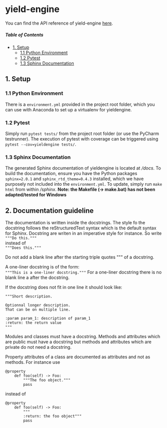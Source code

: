 # yield-engine

You can find the API reference of yield-engine [here](https://git.sourceai.io/pages/schneider-joerg/yield-engine/).

##### Table of Contents  

<!-- TOC depthFrom:2 -->

- [1. Setup](#1-setup)
    - [1.1 Python Environment](#11-python-environment)
    - [1.2 Pytest](#12-pytest)
    - [1.3 Sphinx Documentation](#13-sphinx-documentation)

## 1. Setup
### 1.1 Python Environment
There is a `environment.yml` provided in the project root folder, which you can use with Anaconda to set up a virtualenv for yieldengine.
### 1.2 Pytest
Simply run `pytest tests/` from the project root folder (or use the PyCharm testrunner). The execution of pytest with coverage can be triggered using `pytest --cov=yieldengine tests/`.
### 1.3 Sphinx Documentation
The generated Sphinx documentation of yieldengine is located at _/docs_. To build the documentation, ensure you have the Python packages `sphinx=2.0.1` and `sphinx_rtd_theme=0.4.3` installed, which we have purposely not included into the `environment.yml`. To update, simply run `make html` from within _/sphinx_. **Note: the Makefile (-> make.bat) has not been adapted/tested for Windows**

## 2. Documentation guideline
The documentation is written inside the docstrings. 
The style fo the docstring follows the reStructuredText syntax which is the default 
syntax for Sphinx.
Docstring are writen in an imperative style for instance. So write  
```"""Do this."""```   
instead of   
```"""Does this."""```  

Do not add a blank line after the starting triple quotes """ of a docstring.

A one-liner docstring is of the form:  
```"""This is a one-liner docstring."""``` 
For a one-liner docstring there is no blank line a after the docstring.

If the docstring does not fit in one line it should look like:  
```
"""Short description.

Optionnal longer description.
That can be on multiple line.

:param param_1: description of param_1
:return: the return value
"""
```  
Modules and classes must have a docstring. 
Methods and attributes which are public must have a docstring but methods and 
attributes which are private do not need a docstring.

Property attributes of a class are documented as attributes and not as methods. For 
instance use
```
@property
    def foo(self) -> Foo:
        """The foo object."""
        pass
```
instead of 
```
@property
    def foo(self) -> Foo:
        """
        :return: the foo object"""
        pass
```


 